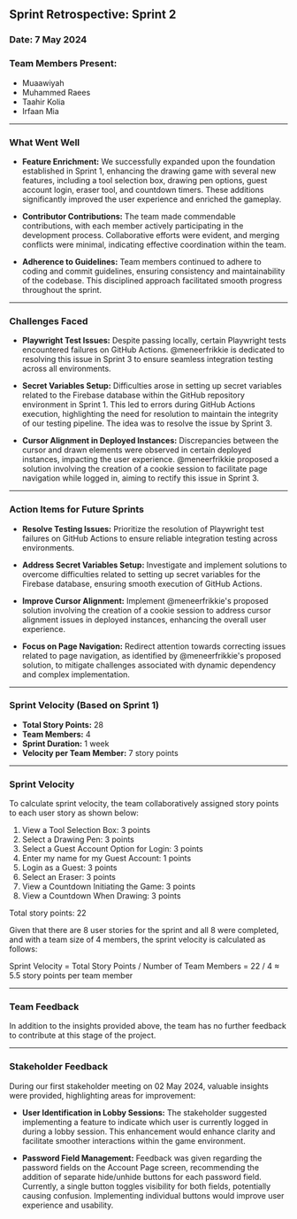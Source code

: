 
## Sprint Retrospective: Sprint 2

### Date: 7 May 2024
### Team Members Present: 
- Muaawiyah
- Muhammed Raees
- Taahir Kolia
- Irfaan Mia

---

### What Went Well

- **Feature Enrichment:** We successfully expanded upon the foundation established in Sprint 1, enhancing the drawing game with several new features, including a tool selection box, drawing pen options, guest account login, eraser tool, and countdown timers. These additions significantly improved the user experience and enriched the gameplay.

- **Contributor Contributions:** The team made commendable contributions, with each member actively participating in the development process. Collaborative efforts were evident, and merging conflicts were minimal, indicating effective coordination within the team.

- **Adherence to Guidelines:** Team members continued to adhere to coding and commit guidelines, ensuring consistency and maintainability of the codebase. This disciplined approach facilitated smooth progress throughout the sprint.

---

### Challenges Faced

- **Playwright Test Issues:** Despite passing locally, certain Playwright tests encountered failures on GitHub Actions. @meneerfrikkie is dedicated to resolving this issue in Sprint 3 to ensure seamless integration testing across all environments.

- **Secret Variables Setup:** Difficulties arose in setting up secret variables related to the Firebase database within the GitHub repository environment in Sprint 1. This led to errors during GitHub Actions execution, highlighting the need for resolution to maintain the integrity of our testing pipeline. The idea was to resolve the issue by Sprint 3.

- **Cursor Alignment in Deployed Instances:** Discrepancies between the cursor and drawn elements were observed in certain deployed instances, impacting the user experience. @meneerfrikkie proposed a solution involving the creation of a cookie session to facilitate page navigation while logged in, aiming to rectify this issue in Sprint 3.

---

### Action Items for Future Sprints

- **Resolve Testing Issues:** Prioritize the resolution of Playwright test failures on GitHub Actions to ensure reliable integration testing across environments.

- **Address Secret Variables Setup:** Investigate and implement solutions to overcome difficulties related to setting up secret variables for the Firebase database, ensuring smooth execution of GitHub Actions.

- **Improve Cursor Alignment:** Implement @meneerfrikkie's proposed solution involving the creation of a cookie session to address cursor alignment issues in deployed instances, enhancing the overall user experience.

- **Focus on Page Navigation:** Redirect attention towards correcting issues related to page navigation, as identified by @meneerfrikkie's proposed solution, to mitigate challenges associated with dynamic dependency and complex implementation.

---

### Sprint Velocity (Based on Sprint 1)

- **Total Story Points:** 28
- **Team Members:** 4
- **Sprint Duration:** 1 week
- **Velocity per Team Member:** 7 story points

---
### Sprint Velocity 


To calculate sprint velocity, the team collaboratively assigned story points to each user story as shown below:

1. View a Tool Selection Box: 3 points
2. Select a Drawing Pen: 3 points
3. Select a Guest Account Option for Login: 3 points
4. Enter my name for my Guest Account: 1 points
5. Login as a Guest: 3 points
6. Select an Eraser: 3 points
7. View a Countdown Initiating the Game: 3 points
8. View a Countdown When Drawing: 3 points

Total story points: 22

Given that there are 8 user stories for the sprint and all 8 were completed, and with a team size of 4 members, the sprint velocity is calculated as follows:

Sprint Velocity = Total Story Points / Number of Team Members
               = 22 / 4
               ≈ 5.5 story points per team member

---

### Team Feedback

In addition to the insights provided above, the team has no further feedback to contribute at this stage of the project.

---


### Stakeholder Feedback

During our first stakeholder meeting on 02 May 2024, valuable insights were provided, highlighting areas for improvement:

- **User Identification in Lobby Sessions:** The stakeholder suggested implementing a feature to indicate which user is currently logged in during a lobby session. This enhancement would enhance clarity and facilitate smoother interactions within the game environment.

- **Password Field Management:** Feedback was given regarding the password fields on the Account Page screen, recommending the addition of separate hide/unhide buttons for each password field. Currently, a single button toggles visibility for both fields, potentially causing confusion. Implementing individual buttons would improve user experience and usability.
